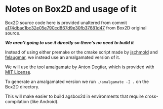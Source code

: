 # Notes on Box2D and usage of it

Box2D source code here is provided unaltered from commit [a174dbac1bc32e05e790cd867d9e30fb37681d47](https://github.com/erincatto/Box2D/tree/a174dbac1bc32e05e790cd867d9e30fb37681d47) from Box2D original source. 

***We aren't going to use it directly so there's no need to build it***

Instead of using either premake or the cmake script made by [jschmold](https://github.com/erincatto/Box2D/pull/529) and [felaugmar](https://github.com/felaugmar/Box2D/commit/7f84e6b286eb2755220eedbdf178eb418384ecfa), we instead use an amalgamated version of it.

We will use the tool [amalgamate](https://github.com/shrpnsld/amalgamate) by Anton Degtiar, which is provided with [MIT License](https://github.com/shrpnsld/amalgamate/blob/master/LICENSE.txt).

To generate an amalgamated version we run `./amalgamate -I .` on the Box2D directory.

This will make easier to build agsbox2d in environments that require cross-compilation (like Android).
